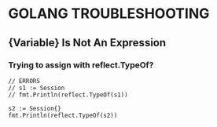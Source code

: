 # GOLANG TROUBLESHOOTING

## {Variable} Is Not An Expression
### Trying to assign with reflect.TypeOf?
```golang
// ERRORS
// s1 := Session
// fmt.Println(reflect.TypeOf(s1))

s2 := Session{}
fmt.Println(reflect.TypeOf(s2))
```
